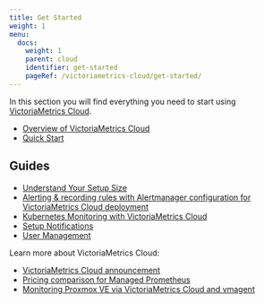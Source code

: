 ```yaml
---
title: Get Started
weight: 1
menu:
  docs:
    weight: 1
    parent: cloud
    identifier: get-started
    pageRef: /victoriametrics-cloud/get-started/
---
```

In this section you will find everything you need to start using [VictoriaMetrics Cloud](https://console.victoriametrics.cloud/signUp?utm_source=website&utm_campaign=docs_vm_get_started).

* [Overview of VictoriaMetrics Cloud](overview/)
* [Quick Start](quickstart/)

## Guides
* [Understand Your Setup Size](/guides/understand-your-setup-size/)
* [Alerting & recording rules with Alertmanager configuration for VictoriaMetrics Cloud deployment](/victoriametrics-cloud/alertmanager-setup-for-deployment/)
* [Kubernetes Monitoring with VictoriaMetrics Cloud](/victoriametrics-cloud/how-to-monitor-k8s/)
* [Setup Notifications](/victoriametrics-cloud/setup-notifications/)
* [User Management](/victoriametrics-cloud/user-managment/)

Learn more about VictoriaMetrics Cloud:
* [VictoriaMetrics Cloud announcement](https://victoriametrics.com/blog/introduction-to-managed-monitoring/)
* [Pricing comparison for Managed Prometheus](https://victoriametrics.com/blog/managed-prometheus-pricing/)
* [Monitoring Proxmox VE via VictoriaMetrics Cloud and vmagent](https://victoriametrics.com/blog/proxmox-monitoring-with-dbaas/)

